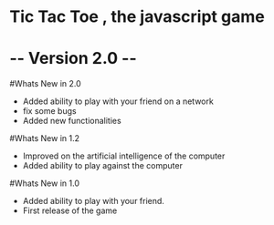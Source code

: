 # Tic Tac Toe , the javascript game
# -- Version 2.0 --

#Whats New in 2.0
- Added ability to play with your friend on a network
- fix some bugs
- Added new functionalities

#Whats New in 1.2
- Improved on the artificial intelligence of the computer
- Added ability to play against the computer

#Whats New in 1.0
- Added ability to play with your friend.
- First release of the game
